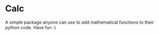 # Calc
A simple package anyone can use to add mathematical functions to their python code. Have fun :)


